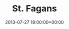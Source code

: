 ---
date: 2013-07-27 18:00:00+00:00
layout: album
title: St. Fagans
categories: 
- other
- days-out
photoset: 72157644658066972
image: //farm8.static.flickr.com/7380/13998073200_c8fc23c988_q.jpg
comments: true
---